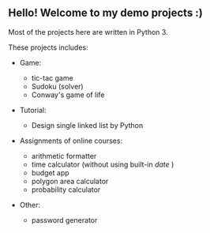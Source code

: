 ## Hello! Welcome to my demo projects :) 
Most of the projects here are written in Python 3.

These projects includes:
* Game: 
  * tic-tac game
  * Sudoku (solver)
  * Conway's game of life

* Tutorial:
  * Design single linked list by Python

* Assignments of online courses: 
  * arithmetic formatter
  * time calculator (without using built-in *date* ) 
  * budget app
  * polygon area calculator
  * probability calculator

* Other: 
  * password generator
